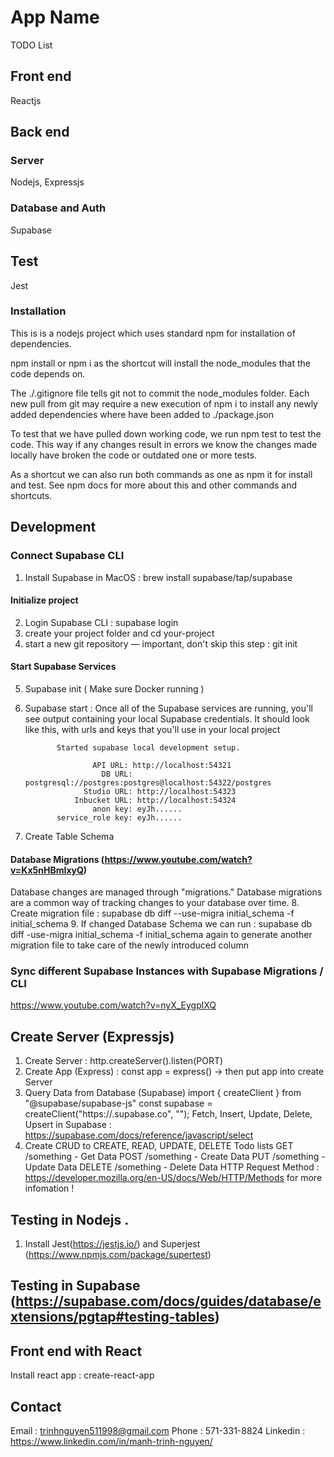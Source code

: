 # App Name 
TODO List 

## Front end 
Reactjs

## Back end
### Server 
Nodejs, Expressjs 

### Database and Auth 
Supabase 

## Test 
Jest

### Installation 
This is is a nodejs project which uses standard npm for installation of dependencies.

npm install or npm i as the shortcut will install the node_modules that the code depends on.

The ./.gitignore file tells git not to commit the node_modules folder. Each new pull from git may require a new execution of npm i to install any newly added dependencies where have been added to ./package.json

To test that we have pulled down working code, we run npm test to test the code. This way if any changes result in errors we know the changes made locally have broken the code or outdated one or more tests.

As a shortcut we can also run both commands as one as npm it for install and test. See npm docs for more about this and other commands and shortcuts.

## Development 

### Connect Supabase CLI 
1. Install Supabase in MacOS : brew install supabase/tap/supabase

#### Initialize project
2. Login Supabase CLI : supabase login
3. create your project folder and cd your-project
4. start a new git repository — important, don't skip this step : git init

#### Start Supabase Services 
5. Supabase init ( Make sure Docker running )
6. Supabase start : Once all of the Supabase services are running, you'll see output containing your local Supabase credentials. It should look like this, with urls and keys that you'll use in your local project

              Started supabase local development setup.

                      API URL: http://localhost:54321
                        DB URL: postgresql://postgres:postgres@localhost:54322/postgres
                    Studio URL: http://localhost:54323
                  Inbucket URL: http://localhost:54324
                      anon key: eyJh......
              service_role key: eyJh......

7. Create Table Schema
#### Database Migrations (https://www.youtube.com/watch?v=Kx5nHBmIxyQ)
Database changes are managed through "migrations." Database migrations are a common way of tracking changes to your database over time.
8. Create migration file : supabase db diff --use-migra initial_schema -f initial_schema 
9. If changed Database Schema we can run : supabase db diff -use-migra initial_schema -f initial_schema   again to generate another migration file to take care of the newly introduced column

### Sync different Supabase Instances with Supabase Migrations / CLI 
  https://www.youtube.com/watch?v=nyX_EygplXQ

## Create Server (Expressjs)
1. Create Server : http.createServer().listen(PORT)
2. Create App (Express) : const app = express() -> then put app into create Server
3. Query Data from Database (Supabase) 
   import { createClient } from "@supabase/supabase-js"
   const supabase = createClient("https://<project>.supabase.co", "<your-anon-key>");
   Fetch, Insert, Update, Delete, Upsert in Supabase : https://supabase.com/docs/reference/javascript/select
4. Create CRUD to CREATE, READ, UPDATE, DELETE Todo lists 
  GET /something - Get Data 
  POST /something - Create Data 
  PUT /something - Update Data
  DELETE /something - Delete Data
  HTTP Request Method : https://developer.mozilla.org/en-US/docs/Web/HTTP/Methods for more infomation !

## Testing in Nodejs .
1. Install Jest(https://jestjs.io/) and Superjest (https://www.npmjs.com/package/supertest)

## Testing in Supabase (https://supabase.com/docs/guides/database/extensions/pgtap#testing-tables)

## Front end with React 
Install react app : create-react-app 


## Contact 
Email : trinhnguyen511998@gmail.com 
Phone : 571-331-8824
Linkedin : https://www.linkedin.com/in/manh-trinh-nguyen/